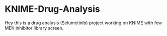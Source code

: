 # KNIME-Drug-Analysis
Hey this is a drug analysis (Selumetinib) project working on KNIME with few MEK inhibitor library screen.
